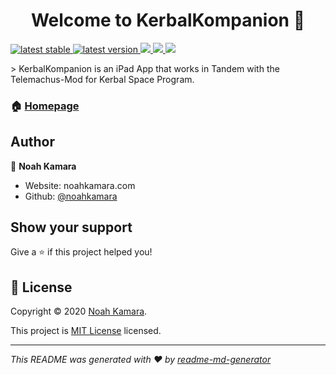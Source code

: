 <h1 align="center">Welcome to KerbalKompanion 👋</h1>
<p>
  <a href="https://github.com/noahkamara/KerbalKompanion/releases/latest">
    <img alt="latest stable" src="https://img.shields.io/github/v/release/noahkamara/KerbalKompanion?label=stable">
  </a>
  <a href="https://github.com/noahkamara/KerbalKompanion/releases/latest">
    <img alt="latest version" src="https://img.shields.io/github/v/release/noahkamara/KerbalKompanion?include_prereleases&label=pre">
  </a>
  <a href="https://github.com/noahkamara/KerbalKompanion/master/LICENSE">
    <img src="https://img.shields.io/github/license/noahkamara/KerbalKompanion" />
  </a>
  <a href="https://github.com/noahkamara/TelemachusKit/releases/latest">
    <img src="https://img.shields.io/badge/TelemachusKit-v1.0.0--alpha.4-green" />
  </a>
  <a href="https://img.shields.io/badge/Telemachus-v1.7.0--reborn--gyrfalcon-brightgreen">
    <img src="https://github.com/TeleIO/Telemachus-1/releases/tag/v1.7.0-reborn-gyrfalcon" />
  </a>
</p>
> KerbalKompanion is an iPad App that works in Tandem with the Telemachus-Mod for Kerbal Space Program.

### 🏠 [Homepage](https://noahkamara.github.io/KerbalKompanion/)

## Author

👤 **Noah Kamara**

* Website: noahkamara.com
* Github: [@noahkamara](https://github.com/noahkamara)

## Show your support

Give a ⭐️ if this project helped you!


## 📝 License

Copyright © 2020 [Noah Kamara](https://github.com/noahkamara).

This project is [MIT License](https://raw.githubusercontent.com/noahkamara/KerbalKompanion/master/LICENSE) licensed.

***
_This README was generated with ❤️ by [readme-md-generator](https://github.com/kefranabg/readme-md-generator)_
